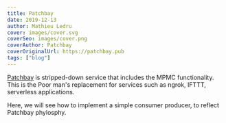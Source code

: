 ```yaml
---
title: Patchbay
date: 2019-12-13
author: Mathieu Ledru
cover: images/cover.svg
coverSeo: images/cover.png
coverAuthor: Patchbay
coverOriginalUrl: https://patchbay.pub
tags: ["blog"]
---
```


[Patchbay](https://patchbay.pub) is stripped-down service that includes the
 MPMC functionality. This is the Poor man's replacement for services such as
  ngrok, IFTTT, serverless applications.

Here, we will see how to implement a simple consumer producer, to reflect
 Patchbay phylosphy.

